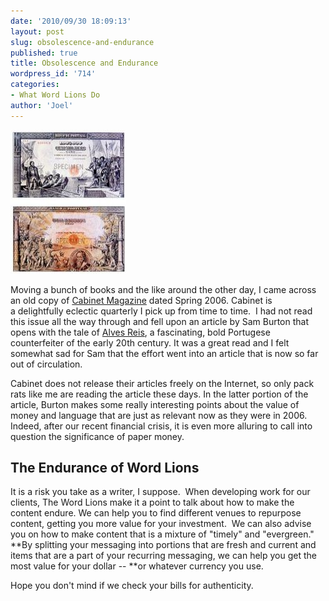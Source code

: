 ```yaml
---
date: '2010/09/30 18:09:13'
layout: post
slug: obsolescence-and-endurance
published: true
title: Obsolescence and Endurance
wordpress_id: '714'
categories:
- What Word Lions Do
author: 'Joel'
---
```


<img src="/img/AlvesReisBankNotes.jpg" />

Moving a bunch of books and the like around the other day, I came across an old copy of [Cabinet Magazine](http://www.cabinetmagazine.org) dated Spring 2006. Cabinet is a delightfully eclectic quarterly I pick up from time to time.  I had not read this issue all the way through and fell upon an article by Sam Burton that opens with the tale of [Alves Reis](http://en.wikipedia.org/wiki/Alves_dos_Reis), a fascinating, bold Portugese counterfeiter of the early 20th century. It was a great read and I felt somewhat sad for Sam that the effort went into an article that is now so far out of circulation.

Cabinet does not release their articles freely on the Internet, so only pack rats like me are reading the article these days. In the latter portion of the article, Burton makes some really interesting points about the value of money and language that are just as relevant now as they were in 2006. Indeed, after our recent financial crisis, it is even more alluring to call into question the significance of paper money.


## The Endurance of Word Lions


It is a risk you take as a writer, I suppose.  When developing work for our clients, The Word Lions make it a point to talk about how to make the content endure. We can help you to find different venues to repurpose content, getting you more value for your investment.  We can also advise you on how to make content that is a mixture of "timely" and "evergreen." **By splitting your messaging into portions that are fresh and current and items that are a part of your recurring messaging, we can help you get the most value for your dollar -- **or whatever currency you use.

Hope you don't mind if we check your bills for authenticity.
